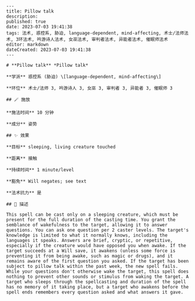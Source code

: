 
    ---
    title: Pillow talk
    description: 
    published: true
    date: 2023-07-03 19:41:38
    tags: 法术, 惑控系, 胁迫, language-dependent, mind-affecting, 术士/法师法术, 3环法术, 吟游诗人法术, 女巫法术, 审判者法术, 异能者法术, 催眠师法术
    editor: markdown
    dateCreated: 2023-07-03 19:41:38
    ---

    # **Pillow talk** *Pillow talk*

    **学派** 惑控系 (胁迫) \[language-dependent, mind-affecting\] 

    **环位** 术士/法师 3, 吟游诗人 3, 女巫 3, 审判者 3, 异能者 3, 催眠师 3

    ## 🪄 施放

    **施法时间** 10 分钟

    **成分** 姿势

    ## ✨ 效果 

    **目标** sleeping, living creature touched 

    **距离** 接触  

    **持续时间** 1 minute/level 

    **豁免** Will negates; see text

    **法术抗力** 是

    ## 📖 描述

    This spell can be cast only on a sleeping creature, which must be present for the full duration of the casting time. You grant the semblance of wakefulness to the target, allowing it to answer questions. You can ask one question per 2 caster levels. The target's knowledge is limited to what it normally knows, including the languages it speaks. Answers are brief, cryptic, or repetitive, especially if the creature would have opposed you when awake. If the target succeeds at a Will save, it awakens (unless some force is  preventing it from being awake, such as magic or drugs), and it remains aware of the first question you asked. If the target has been subject to pillow talk within the past week, the new spell fails. While your questions don't otherwise wake the target, this spell does nothing to prevent other sounds or stimulus from waking the target. A target who sleeps through the spellcasting and duration of the spell has no memory of it taking place, but a target who awakens before the spell ends remembers every question asked and what answers it gave.
    